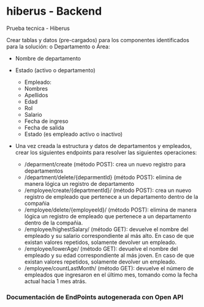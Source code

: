 # hiberus - Backend
Prueba tecnica - Hiberus

Crear tablas y datos (pre-cargados) para los componentes identificados para la solución:
o Departamento o Área:
- Nombre de departamento
- Estado (activo o departamento)
  - Empleado:
  - Nombres
  - Apellidos
  - Edad
  - Rol
  - Salario
  - Fecha de ingreso
  - Fecha de salida
  - Estado (es empleado activo o inactivo)

- Una vez creada la estructura y datos de departamentos y empleados, crear los siguientes endpoints para resolver las siguientes
operaciones:
  - /deparment/create (método POST): crea un nuevo registro para departamentos
  - /department/delete/{deparmentId} (método POST): elimina de manera lógica un registro de departamento
  - /employee/create/{departmentId}/ (método POST): crea un nuevo registro de empleado que pertenece a un departamento
  dentro de la compañia
  - /employee/delete/{employeeId}/ (método POST): elimina de manera lógica un registro de empleado que pertenece a un
  departamento dentro de la compañia. 
  - /employee/highestSalary/ (método GET): devuelve el nombre del empleado y su salario correspondiente al más alto. En
caso de que existan valores repetidos, solamente devolver un empleado. 
  - /employee/lowerAge/ (método GET): devuelve el nombre del empleado y su edad correspondiente al más joven. En caso
de que existan valores repetidos, solamente devolver un empleado. 
  - /employee/countLastMonth/ (método GET): devuelve el número de empleados que ingresaron en el último mes, tomando
como la fecha actual hacia 1 mes atrás.

### Documentación de EndPoints autogenerada con Open API
